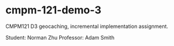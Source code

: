 # cmpm-121-demo-3

CMPM121 D3 geocaching, incremental implementation assignment.

Student: Norman Zhu Professor: Adam Smith
